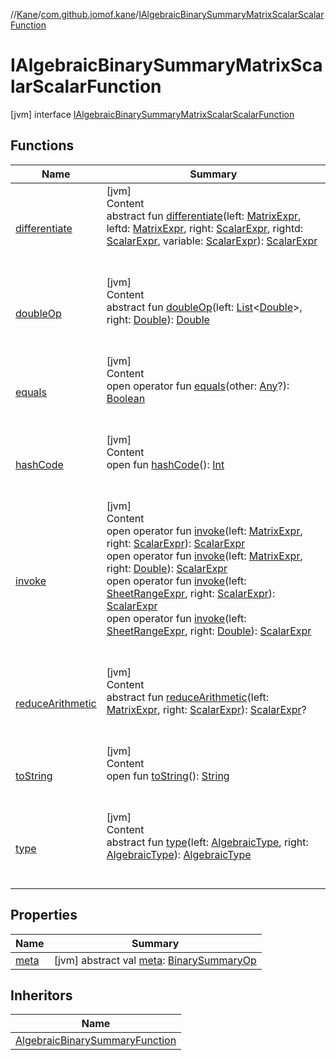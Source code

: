 //[Kane](../../index.md)/[com.github.jomof.kane](../index.md)/[IAlgebraicBinarySummaryMatrixScalarScalarFunction](index.md)



# IAlgebraicBinarySummaryMatrixScalarScalarFunction  
 [jvm] interface [IAlgebraicBinarySummaryMatrixScalarScalarFunction](index.md)   


## Functions  
  
|  Name|  Summary| 
|---|---|
| <a name="com.github.jomof.kane/IAlgebraicBinarySummaryMatrixScalarScalarFunction/differentiate/#com.github.jomof.kane.MatrixExpr#com.github.jomof.kane.MatrixExpr#com.github.jomof.kane.ScalarExpr#com.github.jomof.kane.ScalarExpr#com.github.jomof.kane.ScalarExpr/PointingToDeclaration/"></a>[differentiate](differentiate.md)| <a name="com.github.jomof.kane/IAlgebraicBinarySummaryMatrixScalarScalarFunction/differentiate/#com.github.jomof.kane.MatrixExpr#com.github.jomof.kane.MatrixExpr#com.github.jomof.kane.ScalarExpr#com.github.jomof.kane.ScalarExpr#com.github.jomof.kane.ScalarExpr/PointingToDeclaration/"></a>[jvm]  <br>Content  <br>abstract fun [differentiate](differentiate.md)(left: [MatrixExpr](../-matrix-expr/index.md), leftd: [MatrixExpr](../-matrix-expr/index.md), right: [ScalarExpr](../-scalar-expr/index.md), rightd: [ScalarExpr](../-scalar-expr/index.md), variable: [ScalarExpr](../-scalar-expr/index.md)): [ScalarExpr](../-scalar-expr/index.md)  <br><br><br>
| <a name="com.github.jomof.kane/IAlgebraicBinarySummaryMatrixScalarScalarFunction/doubleOp/#kotlin.collections.List[kotlin.Double]#kotlin.Double/PointingToDeclaration/"></a>[doubleOp](double-op.md)| <a name="com.github.jomof.kane/IAlgebraicBinarySummaryMatrixScalarScalarFunction/doubleOp/#kotlin.collections.List[kotlin.Double]#kotlin.Double/PointingToDeclaration/"></a>[jvm]  <br>Content  <br>abstract fun [doubleOp](double-op.md)(left: [List](https://kotlinlang.org/api/latest/jvm/stdlib/kotlin.collections/-list/index.html)<[Double](https://kotlinlang.org/api/latest/jvm/stdlib/kotlin/-double/index.html)>, right: [Double](https://kotlinlang.org/api/latest/jvm/stdlib/kotlin/-double/index.html)): [Double](https://kotlinlang.org/api/latest/jvm/stdlib/kotlin/-double/index.html)  <br><br><br>
| <a name="kotlin/Any/equals/#kotlin.Any?/PointingToDeclaration/"></a>[equals](../../com.github.jomof.kane.impl.visitor/-difference-visitor/index.md#%5Bkotlin%2FAny%2Fequals%2F%23kotlin.Any%3F%2FPointingToDeclaration%2F%5D%2FFunctions%2F-1222266375)| <a name="kotlin/Any/equals/#kotlin.Any?/PointingToDeclaration/"></a>[jvm]  <br>Content  <br>open operator fun [equals](../../com.github.jomof.kane.impl.visitor/-difference-visitor/index.md#%5Bkotlin%2FAny%2Fequals%2F%23kotlin.Any%3F%2FPointingToDeclaration%2F%5D%2FFunctions%2F-1222266375)(other: [Any](https://kotlinlang.org/api/latest/jvm/stdlib/kotlin/-any/index.html)?): [Boolean](https://kotlinlang.org/api/latest/jvm/stdlib/kotlin/-boolean/index.html)  <br><br><br>
| <a name="kotlin/Any/hashCode/#/PointingToDeclaration/"></a>[hashCode](../../com.github.jomof.kane.impl.visitor/-difference-visitor/index.md#%5Bkotlin%2FAny%2FhashCode%2F%23%2FPointingToDeclaration%2F%5D%2FFunctions%2F-1222266375)| <a name="kotlin/Any/hashCode/#/PointingToDeclaration/"></a>[jvm]  <br>Content  <br>open fun [hashCode](../../com.github.jomof.kane.impl.visitor/-difference-visitor/index.md#%5Bkotlin%2FAny%2FhashCode%2F%23%2FPointingToDeclaration%2F%5D%2FFunctions%2F-1222266375)(): [Int](https://kotlinlang.org/api/latest/jvm/stdlib/kotlin/-int/index.html)  <br><br><br>
| <a name="com.github.jomof.kane/IAlgebraicBinarySummaryMatrixScalarScalarFunction/invoke/#com.github.jomof.kane.MatrixExpr#com.github.jomof.kane.ScalarExpr/PointingToDeclaration/"></a>[invoke](invoke.md)| <a name="com.github.jomof.kane/IAlgebraicBinarySummaryMatrixScalarScalarFunction/invoke/#com.github.jomof.kane.MatrixExpr#com.github.jomof.kane.ScalarExpr/PointingToDeclaration/"></a>[jvm]  <br>Content  <br>open operator fun [invoke](invoke.md)(left: [MatrixExpr](../-matrix-expr/index.md), right: [ScalarExpr](../-scalar-expr/index.md)): [ScalarExpr](../-scalar-expr/index.md)  <br>open operator fun [invoke](invoke.md)(left: [MatrixExpr](../-matrix-expr/index.md), right: [Double](https://kotlinlang.org/api/latest/jvm/stdlib/kotlin/-double/index.html)): [ScalarExpr](../-scalar-expr/index.md)  <br>open operator fun [invoke](invoke.md)(left: [SheetRangeExpr](../../com.github.jomof.kane.impl.sheet/-sheet-range-expr/index.md), right: [ScalarExpr](../-scalar-expr/index.md)): [ScalarExpr](../-scalar-expr/index.md)  <br>open operator fun [invoke](invoke.md)(left: [SheetRangeExpr](../../com.github.jomof.kane.impl.sheet/-sheet-range-expr/index.md), right: [Double](https://kotlinlang.org/api/latest/jvm/stdlib/kotlin/-double/index.html)): [ScalarExpr](../-scalar-expr/index.md)  <br><br><br>
| <a name="com.github.jomof.kane/IAlgebraicBinarySummaryMatrixScalarScalarFunction/reduceArithmetic/#com.github.jomof.kane.MatrixExpr#com.github.jomof.kane.ScalarExpr/PointingToDeclaration/"></a>[reduceArithmetic](reduce-arithmetic.md)| <a name="com.github.jomof.kane/IAlgebraicBinarySummaryMatrixScalarScalarFunction/reduceArithmetic/#com.github.jomof.kane.MatrixExpr#com.github.jomof.kane.ScalarExpr/PointingToDeclaration/"></a>[jvm]  <br>Content  <br>abstract fun [reduceArithmetic](reduce-arithmetic.md)(left: [MatrixExpr](../-matrix-expr/index.md), right: [ScalarExpr](../-scalar-expr/index.md)): [ScalarExpr](../-scalar-expr/index.md)?  <br><br><br>
| <a name="kotlin/Any/toString/#/PointingToDeclaration/"></a>[toString](../../com.github.jomof.kane.impl.visitor/-difference-visitor/index.md#%5Bkotlin%2FAny%2FtoString%2F%23%2FPointingToDeclaration%2F%5D%2FFunctions%2F-1222266375)| <a name="kotlin/Any/toString/#/PointingToDeclaration/"></a>[jvm]  <br>Content  <br>open fun [toString](../../com.github.jomof.kane.impl.visitor/-difference-visitor/index.md#%5Bkotlin%2FAny%2FtoString%2F%23%2FPointingToDeclaration%2F%5D%2FFunctions%2F-1222266375)(): [String](https://kotlinlang.org/api/latest/jvm/stdlib/kotlin/-string/index.html)  <br><br><br>
| <a name="com.github.jomof.kane/IAlgebraicBinarySummaryMatrixScalarScalarFunction/type/#com.github.jomof.kane.impl.types.AlgebraicType#com.github.jomof.kane.impl.types.AlgebraicType/PointingToDeclaration/"></a>[type](type.md)| <a name="com.github.jomof.kane/IAlgebraicBinarySummaryMatrixScalarScalarFunction/type/#com.github.jomof.kane.impl.types.AlgebraicType#com.github.jomof.kane.impl.types.AlgebraicType/PointingToDeclaration/"></a>[jvm]  <br>Content  <br>abstract fun [type](type.md)(left: [AlgebraicType](../../com.github.jomof.kane.impl.types/-algebraic-type/index.md), right: [AlgebraicType](../../com.github.jomof.kane.impl.types/-algebraic-type/index.md)): [AlgebraicType](../../com.github.jomof.kane.impl.types/-algebraic-type/index.md)  <br><br><br>


## Properties  
  
|  Name|  Summary| 
|---|---|
| <a name="com.github.jomof.kane/IAlgebraicBinarySummaryMatrixScalarScalarFunction/meta/#/PointingToDeclaration/"></a>[meta](meta.md)| <a name="com.github.jomof.kane/IAlgebraicBinarySummaryMatrixScalarScalarFunction/meta/#/PointingToDeclaration/"></a> [jvm] abstract val [meta](meta.md): [BinarySummaryOp](../../com.github.jomof.kane.impl/-binary-summary-op/index.md)   <br>


## Inheritors  
  
|  Name| 
|---|
| <a name="com.github.jomof.kane.impl.functions/AlgebraicBinarySummaryFunction///PointingToDeclaration/"></a>[AlgebraicBinarySummaryFunction](../../com.github.jomof.kane.impl.functions/-algebraic-binary-summary-function/index.md)

